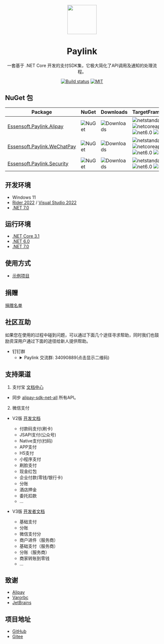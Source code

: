 <p align="center">
  <a href="https://github.com/essensoft/paylink">
    <img width="96" src="https://cdn.jsdelivr.net/gh/essensoft/paylink@main/logo.png">
  </a>
</p>

<h1 align="center">Paylink</h1>

<div align="center">

一套基于 .NET Core 开发的支付SDK集，它极大简化了API调用及通知的处理流程。

[![Build status][github-action-image]][github-action-url]
[![MIT][license-image]](LICENSE.md)

[github-action-image]: https://img.shields.io/github/actions/workflow/status/essensoft/paylink/build.yml?branch=dev&style=flat-square
[github-action-url]: https://github.com/essensoft/paylink/actions/workflows/build.yml?query=branch%3Amain
[license-image]: https://img.shields.io/badge/License-MIT-blue.svg?style=flat-square

</div>

## NuGet 包

Package  | NuGet | Downloads | TargetFrameworks
-------- | :---- | :-------- | ---------------
[Essensoft.Paylink.Alipay][nuget-alipay-url] | ![NuGet][nuget-alipay-v-image] | ![Downloads][nuget-alipay-dt-image] | ![netstandard2.1][standard2.1-Y-image] ![netcoreapp3.1][netcoreapp3.1-Y-image] ![net6.0][net6.0-Y-image] ![net7.0][net7.0-Y-image]
[Essensoft.Paylink.WeChatPay][nuget-wechatpay-url] | ![NuGet][nuget-wechatpay-v-image] | ![Downloads][nuget-wechatpay-dt-image] | ![netstandard2.1][standard2.1-Y-image] ![netcoreapp3.1][netcoreapp3.1-Y-image] ![net6.0][net6.0-Y-image] ![net7.0][net7.0-Y-image]
[Essensoft.Paylink.Security][nuget-security-url] | ![NuGet][nuget-security-v-image] | ![Downloads][nuget-security-dt-image] | ![netstandard2.1][standard2.1-Y-image] ![net6.0][net6.0-Y-image] ![net7.0][net7.0-Y-image]

[nuget-alipay-url]: https://www.nuget.org/packages/Essensoft.Paylink.Alipay
[nuget-alipay-v-image]: https://img.shields.io/nuget/v/Essensoft.Paylink.Alipay.svg?style=flat-square
[nuget-alipay-dt-image]: https://img.shields.io/nuget/dt/Essensoft.Paylink.Alipay.svg?style=flat-square
[nuget-wechatpay-url]: https://www.nuget.org/packages/Essensoft.Paylink.WeChatPay
[nuget-wechatpay-v-image]: https://img.shields.io/nuget/v/Essensoft.Paylink.WeChatPay.svg?style=flat-square
[nuget-wechatpay-dt-image]: https://img.shields.io/nuget/dt/Essensoft.Paylink.WeChatPay.svg?style=flat-square
[nuget-security-url]: https://www.nuget.org/packages/Essensoft.Paylink.Security
[nuget-security-v-image]: https://img.shields.io/nuget/v/Essensoft.Paylink.Security.svg?style=flat-square
[nuget-security-dt-image]: https://img.shields.io/nuget/dt/Essensoft.Paylink.Security.svg?style=flat-square
[standard2.1-Y-image]: https://img.shields.io/badge/standard2.1-Y-brightgreen.svg?style=flat-square
[netcoreapp3.1-Y-image]: https://img.shields.io/badge/netcoreapp3.1-Y-brightgreen.svg?style=flat-square
[net6.0-Y-image]: https://img.shields.io/badge/net6.0-Y-brightgreen.svg?style=flat-square
[net7.0-Y-image]: https://img.shields.io/badge/net7.0-Y-brightgreen.svg?style=flat-square

## 开发环境

* Windows 11
* [Rider 2022](https://www.jetbrains.com/rider) / [Visual Studio 2022](https://visualstudio.microsoft.com)
* [.NET 7.0](https://dotnet.microsoft.com/download/dotnet/7.0)

## 运行环境

- [.NET Core 3.1](https://dotnet.microsoft.com/download/dotnet/3.1)
- [.NET 6.0](https://dotnet.microsoft.com/download/dotnet/6.0)
- [.NET 7.0](https://dotnet.microsoft.com/download/dotnet/7.0)

## 使用方式

* [示例项目](samples/WebApplicationSample)

## 捐赠

[捐赠名单](FUNDING.md)

## 社区互助

如果您在使用的过程中碰到问题，可以通过下面几个途径寻求帮助，同时我们也鼓励资深用户通过下面的途径给新人提供帮助。

* 钉钉群
    - <details>
        <summary>Paylink 交流群: 34090889(点击显示二维码)</summary>
        <img src="https://cdn.jsdelivr.net/gh/essensoft/paylink@main/qrcode-dingtalk.png" width="300">
      </details>

## 支持渠道

1. 支付宝 [文档中心](https://openhome.alipay.com/docCenter/docCenter.htm)

* 同步 [alipay-sdk-net-all](https://github.com/alipay/alipay-sdk-net-all) 所有API。

2. 微信支付

* V2版 [开发文档](https://pay.weixin.qq.com/wiki/doc/api/index.html)
    - 付款码支付(刷卡)
    - JSAPI支付(公众号)
    - Native支付(扫码)
    - APP支付
    - H5支付
    - 小程序支付
    - 刷脸支付
    - 现金红包
    - 企业付款(零钱/银行卡)
    - 分账
    - 酒店押金
    - 委托扣款
    - ...

* V3版 [开发者文档](https://pay.weixin.qq.com/wiki/doc/apiv3/index.shtml)
    - 基础支付
    - 分账
    - 微信支付分
    - 商户进件（服务商）
    - 基础支付（服务商）
    - 分账（服务商）
    - 商家转账到零钱
    - ...

## 致谢

- [Alipay](https://github.com/alipay)
- [Varorbc](https://github.com/Varorbc)
- [JetBrains](https://jb.gg/OpenSourceSupport)

## 项目地址

- [GitHub](https://github.com/essensoft/paylink)
- [Gitee](https://gitee.com/essensoft/paylink)
